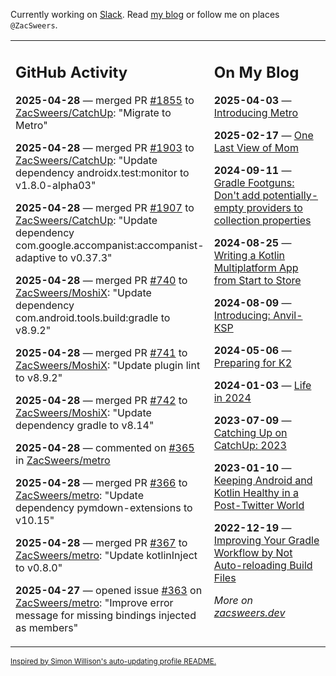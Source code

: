 Currently working on [Slack](https://slack.com/). Read [my blog](https://zacsweers.dev/) or follow me on places `@ZacSweers`.

<table><tr><td valign="top" width="60%">

## GitHub Activity
<!-- githubActivity starts -->
**2025-04-28** — merged PR [#1855](https://github.com/ZacSweers/CatchUp/pull/1855) to [ZacSweers/CatchUp](https://github.com/ZacSweers/CatchUp): "Migrate to Metro"

**2025-04-28** — merged PR [#1903](https://github.com/ZacSweers/CatchUp/pull/1903) to [ZacSweers/CatchUp](https://github.com/ZacSweers/CatchUp): "Update dependency androidx.test:monitor to v1.8.0-alpha03"

**2025-04-28** — merged PR [#1907](https://github.com/ZacSweers/CatchUp/pull/1907) to [ZacSweers/CatchUp](https://github.com/ZacSweers/CatchUp): "Update dependency com.google.accompanist:accompanist-adaptive to v0.37.3"

**2025-04-28** — merged PR [#740](https://github.com/ZacSweers/MoshiX/pull/740) to [ZacSweers/MoshiX](https://github.com/ZacSweers/MoshiX): "Update dependency com.android.tools.build:gradle to v8.9.2"

**2025-04-28** — merged PR [#741](https://github.com/ZacSweers/MoshiX/pull/741) to [ZacSweers/MoshiX](https://github.com/ZacSweers/MoshiX): "Update plugin lint to v8.9.2"

**2025-04-28** — merged PR [#742](https://github.com/ZacSweers/MoshiX/pull/742) to [ZacSweers/MoshiX](https://github.com/ZacSweers/MoshiX): "Update dependency gradle to v8.14"

**2025-04-28** — commented on [#365](https://github.com/ZacSweers/metro/issues/365#issuecomment-2836274145) in [ZacSweers/metro](https://github.com/ZacSweers/metro)

**2025-04-28** — merged PR [#366](https://github.com/ZacSweers/metro/pull/366) to [ZacSweers/metro](https://github.com/ZacSweers/metro): "Update dependency pymdown-extensions to v10.15"

**2025-04-28** — merged PR [#367](https://github.com/ZacSweers/metro/pull/367) to [ZacSweers/metro](https://github.com/ZacSweers/metro): "Update kotlinInject to v0.8.0"

**2025-04-27** — opened issue [#363](https://github.com/ZacSweers/metro/issues/363) on [ZacSweers/metro](https://github.com/ZacSweers/metro): "Improve error message for missing bindings injected as members"
<!-- githubActivity ends -->
</td><td valign="top" width="40%">

## On My Blog
<!-- blog starts -->
**2025-04-03** — [Introducing Metro](https://www.zacsweers.dev/introducing-metro/)

**2025-02-17** — [One Last View of Mom](https://www.zacsweers.dev/one-last-view-of-mom/)

**2024-09-11** — [Gradle Footguns: Don't add potentially-empty providers to collection properties](https://www.zacsweers.dev/gradle-footgun-adding-empty-providers-to-collection-properties/)

**2024-08-25** — [Writing a Kotlin Multiplatform App from Start to Store](https://www.zacsweers.dev/writing-a-kotlin-multiplatform-app-from-start-to-store/)

**2024-08-09** — [Introducing: Anvil-KSP](https://www.zacsweers.dev/introducing-anvil-ksp/)

**2024-05-06** — [Preparing for K2](https://www.zacsweers.dev/preparing-for-k2/)

**2024-01-03** — [Life in 2024](https://www.zacsweers.dev/life-in-2024/)

**2023-07-09** — [Catching Up on CatchUp: 2023](https://www.zacsweers.dev/catching-up-on-catchup-2023/)

**2023-01-10** — [Keeping Android and Kotlin Healthy in a Post-Twitter World](https://www.zacsweers.dev/keeping-android-healthy/)

**2022-12-19** — [Improving Your Gradle Workflow by Not Auto-reloading Build Files](https://www.zacsweers.dev/improving-your-workflow-by-not-auto-reloading-build-files/)
<!-- blog ends -->
_More on [zacsweers.dev](https://zacsweers.dev/)_
</td></tr></table>

<sub><a href="https://simonwillison.net/2020/Jul/10/self-updating-profile-readme/">Inspired by Simon Willison's auto-updating profile README.</a></sub>